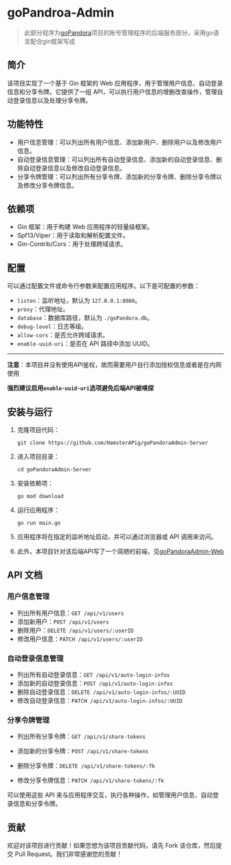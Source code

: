 # goPandroa-Admin

> 此部分程序为[goPandora](https://github.com/HamsterAPig/goPandora)项目的账号管理程序的后端服务部分，采用go语言配合gin框架写成



## 简介

该项目实现了一个基于 Gin 框架的 Web 应用程序，用于管理用户信息、自动登录信息和分享令牌。它提供了一组 API，可以执行用户信息的增删改查操作，管理自动登录信息以及处理分享令牌。

## 功能特性

- 用户信息管理：可以列出所有用户信息、添加新用户、删除用户以及修改用户信息。
- 自动登录信息管理：可以列出所有自动登录信息、添加新的自动登录信息、删除自动登录信息以及修改自动登录信息。
- 分享令牌管理：可以列出所有分享令牌、添加新的分享令牌、删除分享令牌以及修改分享令牌信息。

## 依赖项

- Gin 框架：用于构建 Web 应用程序的轻量级框架。
- Spf13/Viper：用于读取和解析配置文件。
- Gin-Contrib/Cors：用于处理跨域请求。

## 配置

可以通过配置文件或命令行参数来配置应用程序。以下是可配置的参数：

- `listen`：监听地址，默认为 `127.0.0.1:8080`。
- `proxy`：代理地址。
- `database`：数据库路径，默认为 `./goPandora.db`。
- `debug-level`：日志等级。
- `allow-cors`：是否允许跨域请求。
- `enable-uuid-uri`：是否在 API 路径中添加 UUID。



----

**注意**：本项目并没有使用API鉴权，故而需要用户自行添加授权信息或者是在内网使用

**强烈建议启用`enable-uuid-uri`选项避免后端API被嗅探**

## 安装与运行

1. 克隆项目代码：

   ```shell
   git clone https://github.com/HamsterAPig/goPandoraAdmin-Server
   ```

2. 进入项目目录：

   ```shell
   cd goPandoraAdmin-Server
   ```

3. 安装依赖项：

   ```shell
   go mod download
   ```

4. 运行应用程序：

   ```shell
   go run main.go
   ```

5. 应用程序将在指定的监听地址启动，并可以通过浏览器或 API 调用来访问。

6. 此外，本项目针对该后端API写了一个简陋的前端，见[goPandoraAdmin-Web](https://github.com/HamsterAPig/goPandoraAdmin-Web)

## API 文档

### 用户信息管理

- 列出所有用户信息：`GET /api/v1/users`
- 添加新用户：`POST /api/v1/users`
- 删除用户：`DELETE /api/v1/users/:userID`
- 修改用户信息：`PATCH /api/v1/users/:userID`

### 自动登录信息管理

- 列出所有自动登录信息：`GET /api/v1/auto-login-infos`
- 添加新的自动登录信息：`POST /api/v1/auto-login-infos`
- 删除自动登录信息：`DELETE /api/v1/auto-login-infos/:UUID`
- 修改自动登录信息：`PATCH /api/v1/auto-login-infos/:UUID`

### 分享令牌管理

- 列出所有分享令牌：`GET /api/v1/share-tokens`
- 添加新的分享令牌：`POST /api/v1/share-tokens`
- 删除分享令牌：`DELETE /api/v1/share-tokens/:fk`

- 修改分享令牌信息：`PATCH /api/v1/share-tokens/:fk`

可以使用这些 API 来与应用程序交互，执行各种操作，如管理用户信息、自动登录信息和分享令牌。

## 贡献

欢迎对该项目进行贡献！如果您想为该项目贡献代码，请先 Fork 该仓库，然后提交 Pull Request。我们非常感谢您的贡献！
